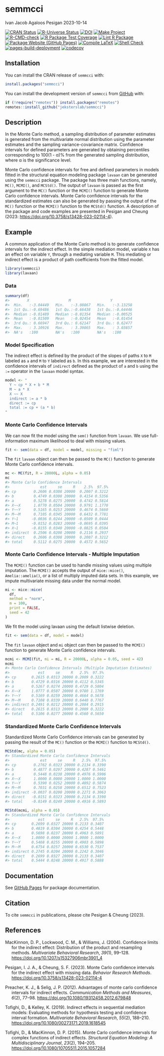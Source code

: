 semmcci
================
Ivan Jacob Agaloos Pesigan
2023-10-14

<!-- README.md is generated from .setup/readme/README.Rmd. Please edit that file -->
<!-- badges: start -->

[![CRAN
Status](https://www.r-pkg.org/badges/version/semmcci)](https://cran.r-project.org/package=semmcci)
[![R-Universe
Status](https://jeksterslab.r-universe.dev/badges/semmcci)](https://jeksterslab.r-universe.dev)
[![DOI](https://zenodo.org/badge/DOI/10.3758/s13428-023-02114-4.svg)](https://doi.org/10.3758/s13428-023-02114-4)
[![Make
Project](https://github.com/jeksterslab/semmcci/actions/workflows/make.yml/badge.svg)](https://github.com/jeksterslab/semmcci/actions/workflows/make.yml)
[![R-CMD-check](https://github.com/jeksterslab/semmcci/actions/workflows/check-full.yml/badge.svg)](https://github.com/jeksterslab/semmcci/actions/workflows/check-full.yml)
[![R Package Test
Coverage](https://github.com/jeksterslab/semmcci/actions/workflows/test-coverage.yml/badge.svg)](https://github.com/jeksterslab/semmcci/actions/workflows/test-coverage.yml)
[![Lint R
Package](https://github.com/jeksterslab/semmcci/actions/workflows/lint.yml/badge.svg)](https://github.com/jeksterslab/semmcci/actions/workflows/lint.yml)
[![Package Website (GitHub
Pages)](https://github.com/jeksterslab/semmcci/actions/workflows/pkgdown-gh-pages.yml/badge.svg)](https://github.com/jeksterslab/semmcci/actions/workflows/pkgdown-gh-pages.yml)
[![Compile
LaTeX](https://github.com/jeksterslab/semmcci/actions/workflows/latex.yml/badge.svg)](https://github.com/jeksterslab/semmcci/actions/workflows/latex.yml)
[![Shell
Check](https://github.com/jeksterslab/semmcci/actions/workflows/shellcheck.yml/badge.svg)](https://github.com/jeksterslab/semmcci/actions/workflows/shellcheck.yml)
[![pages-build-deployment](https://github.com/jeksterslab/semmcci/actions/workflows/pages/pages-build-deployment/badge.svg)](https://github.com/jeksterslab/semmcci/actions/workflows/pages/pages-build-deployment)
[![codecov](https://codecov.io/gh/jeksterslab/semmcci/branch/main/graph/badge.svg?token=KVLUET3DJ6)](https://codecov.io/gh/jeksterslab/semmcci)
<!-- badges: end -->

## Installation

You can install the CRAN release of `semmcci` with:

``` r
install.packages("semmcci")
```

You can install the development version of `semmcci` from
[GitHub](https://github.com/jeksterslab/semmcci) with:

``` r
if (!require("remotes")) install.packages("remotes")
remotes::install_github("jeksterslab/semmcci")
```

## Description

In the Monte Carlo method, a sampling distribution of parameter
estimates is generated from the multivariate normal distribution using
the parameter estimates and the sampling variance-covariance matrix.
Confidence intervals for defined parameters are generated by obtaining
percentiles corresponding to 100(1 - α)% from the generated sampling
distribution, where α is the significance level.

Monte Carlo confidence intervals for free and defined parameters in
models fitted in the structural equation modeling package `lavaan` can
be generated using the `semmcci` package. The package has three main
functions, namely, `MC()`, `MCMI()`, and `MCStd()`. The output of
`lavaan` is passed as the first argument to the `MC()` function or the
`MCMI()` function to generate Monte Carlo confidence intervals. Monte
Carlo confidence intervals for the standardized estimates can also be
generated by passing the output of the `MC()` function or the `MCMI()`
function to the `MCStd()` function. A description of the package and
code examples are presented in Pesigan and Cheung (2023:
<https://doi.org/10.3758/s13428-023-02114-4>).

## Example

A common application of the Monte Carlo method is to generate confidence
intervals for the indirect effect. In the simple mediation model,
variable `X` has an effect on variable `Y`, through a mediating variable
`M`. This mediating or indirect effect is a product of path coefficients
from the fitted model.

``` r
library(semmcci)
library(lavaan)
```

### Data

``` r
summary(df)
#>        X                  M                  Y           
#>  Min.   :-3.04449   Min.   :-3.08867   Min.   :-3.13258  
#>  1st Qu.:-0.69486   1st Qu.:-0.66438   1st Qu.:-0.64446  
#>  Median :-0.01489   Median :-0.01354   Median :-0.00525  
#>  Mean   :-0.01509   Mean   :-0.02454   Mean   :-0.01454  
#>  3rd Qu.: 0.66947   3rd Qu.: 0.62147   3rd Qu.: 0.62477  
#>  Max.   : 3.10926   Max.   : 3.39865   Max.   : 3.03857  
#>  NA's   :100        NA's   :100        NA's   :100
```

### Model Specification

The indirect effect is defined by the product of the slopes of paths `X`
to `M` labeled as `a` and `M` to `Y` labeled as `b`. In this example, we
are interested in the confidence intervals of `indirect` defined as the
product of `a` and `b` using the `:=` operator in the `lavaan` model
syntax.

``` r
model <- "
  Y ~ cp * X + b * M
  M ~ a * X
  X ~~ X
  indirect := a * b
  direct := cp
  total := cp + (a * b)
"
```

### Monte Carlo Confidence Intervals

We can now fit the model using the `sem()` function from `lavaan`. We
use full-information maximum likelihood to deal with missing values.

``` r
fit <- sem(data = df, model = model, missing = "fiml")
```

The `fit` `lavaan` object can then be passed to the `MC()` function to
generate Monte Carlo confidence intervals.

``` r
mc <- MC(fit, R = 20000L, alpha = 0.05)
mc
#> Monte Carlo Confidence Intervals
#>              est     se     R    2.5%  97.5%
#> cp        0.2606 0.0308 20000  0.2007 0.3212
#> b         0.4749 0.0308 20000  0.4154 0.5356
#> a         0.5278 0.0275 20000  0.4742 0.5814
#> X~~X      1.0770 0.0504 20000  0.9791 1.1770
#> Y~~Y      0.5165 0.0253 20000  0.4674 0.5660
#> M~~M      0.7105 0.0345 20000  0.6432 0.7781
#> Y~1      -0.0036 0.0244 20000 -0.0509 0.0444
#> M~1      -0.0152 0.0283 20000 -0.0695 0.0395
#> X~1      -0.0155 0.0340 20000 -0.0825 0.0504
#> indirect  0.2506 0.0208 20000  0.2116 0.2937
#> direct    0.2606 0.0308 20000  0.2007 0.3212
#> total     0.5112 0.0275 20000  0.4572 0.5652
```

### Monte Carlo Confidence Intervals - Multiple Imputation

The `MCMI()` function can be used to handle missing values using
multiple imputation. The `MCMI()` accepts the output of `mice::mice()`,
`Amelia::amelia()`, or a list of multiply imputed data sets. In this
example, we impute multivariate missing data under the normal model.

``` r
mi <- mice::mice(
  df,
  method = "norm",
  m = 100,
  print = FALSE,
  seed = 42
)
```

We fit the model using lavaan using the default listwise deletion.

``` r
fit <- sem(data = df, model = model)
```

The `fit` `lavaan` object and `mi` object can then be passed to the
`MCMI()` function to generate Monte Carlo confidence intervals.

``` r
mcmi <- MCMI(fit, mi = mi, R = 20000L, alpha = 0.05, seed = 42)
mcmi
#> Monte Carlo Confidence Intervals (Multiple Imputation Estimates)
#>             est     se     R   2.5%  97.5%
#> cp       0.2615 0.0313 20000 0.2009 0.3222
#> b        0.4729 0.0316 20000 0.4112 0.5345
#> a        0.5267 0.0274 20000 0.4729 0.5804
#> X~~X     1.0777 0.0507 20000 0.9780 1.1769
#> Y~~Y     0.5169 0.0259 20000 0.4664 0.5678
#> M~~M     0.7108 0.0339 20000 0.6440 0.7767
#> indirect 0.2491 0.0212 20000 0.2084 0.2915
#> direct   0.2615 0.0313 20000 0.2009 0.3222
#> total    0.5106 0.0277 20000 0.4560 0.5650
```

### Standardized Monte Carlo Confidence Intervals

Standardized Monte Carlo Confidence intervals can be generated by
passing the result of the `MC()` function or the `MCMI()` function to
`MCStd()`.

``` r
MCStd(mc, alpha = 0.05)
#> Standardized Monte Carlo Confidence Intervals
#>              est     se     R   2.5%  97.5%
#> cp        0.2762 0.0323 20000 0.2134 0.3390
#> b         0.4877 0.0297 20000 0.4287 0.5461
#> a         0.5448 0.0238 20000 0.4976 0.5906
#> X~~X      1.0000 0.0000 20000 1.0000 1.0000
#> Y~~Y      0.5390 0.0252 20000 0.4892 0.5874
#> M~~M      0.7031 0.0258 20000 0.6512 0.7523
#> indirect -0.0037 0.0200 20000 0.2271 0.3063
#> direct   -0.0151 0.0323 20000 0.2134 0.3390
#> total    -0.0149 0.0249 20000 0.4916 0.5893
```

``` r
MCStd(mcmi, alpha = 0.05)
#> Standardized Monte Carlo Confidence Intervals
#>             est     se     R   2.5%  97.5%
#> cp       0.2699 0.0327 20000 0.2133 0.3407
#> b        0.4819 0.0304 20000 0.4254 0.5448
#> a        0.5698 0.0237 20000 0.4963 0.5891
#> X~~X     1.0000 0.0000 20000 1.0000 1.0000
#> Y~~Y     0.5468 0.0255 20000 0.4903 0.5898
#> M~~M     0.6754 0.0257 20000 0.6530 0.7537
#> indirect 0.2745 0.0204 20000 0.2242 0.3046
#> direct   0.2699 0.0327 20000 0.2133 0.3407
#> total    0.5444 0.0248 20000 0.4917 0.5888
```

## Documentation

See [GitHub Pages](https://jeksterslab.github.io/semmcci/index.html) for
package documentation.

## Citation

To cite `semmcci` in publications, please cite Pesigan & Cheung (2023).

## References

<div id="refs" class="references csl-bib-body hanging-indent"
line-spacing="2">

<div id="ref-MacKinnon-Lockwood-Williams-2004" class="csl-entry">

MacKinnon, D. P., Lockwood, C. M., & Williams, J. (2004). Confidence
limits for the indirect effect: Distribution of the product and
resampling methods. *Multivariate Behavioral Research*, *39*(1), 99–128.
<https://doi.org/10.1207/s15327906mbr3901_4>

</div>

<div id="ref-Pesigan-Cheung-2023" class="csl-entry">

Pesigan, I. J. A., & Cheung, S. F. (2023). Monte Carlo confidence
intervals for the indirect effect with missing data. *Behavior Research
Methods*. <https://doi.org/10.3758/s13428-023-02114-4>

</div>

<div id="ref-Preacher-Selig-2012" class="csl-entry">

Preacher, K. J., & Selig, J. P. (2012). Advantages of monte carlo
confidence intervals for indirect effects. *Communication Methods and
Measures*, *6*(2), 77–98. <https://doi.org/10.1080/19312458.2012.679848>

</div>

<div id="ref-Tofighi-Kelley-2019" class="csl-entry">

Tofighi, D., & Kelley, K. (2019). Indirect effects in sequential
mediation models: Evaluating methods for hypothesis testing and
confidence interval formation. *Multivariate Behavioral Research*,
*55*(2), 188–210. <https://doi.org/10.1080/00273171.2019.1618545>

</div>

<div id="ref-Tofighi-MacKinnon-2015" class="csl-entry">

Tofighi, D., & MacKinnon, D. P. (2015). Monte Carlo confidence intervals
for complex functions of indirect effects. *Structural Equation
Modeling: A Multidisciplinary Journal*, *23*(2), 194–205.
<https://doi.org/10.1080/10705511.2015.1057284>

</div>

</div>
